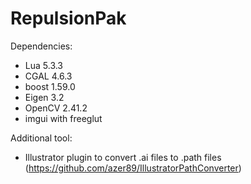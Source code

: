 # RepulsionPak

Dependencies:
* Lua 5.3.3
* CGAL 4.6.3
* boost 1.59.0
* Eigen 3.2
* OpenCV 2.41.2
* imgui with freeglut

Additional tool:
* Illustrator plugin to convert .ai files to .path files (https://github.com/azer89/IllustratorPathConverter)
